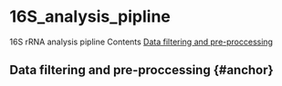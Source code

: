 # 16S_analysis_pipline
16S rRNA analysis pipline
Contents
 [Data filtering and pre-proccessing](#anchor)

## Data filtering and pre-proccessing {#anchor}
